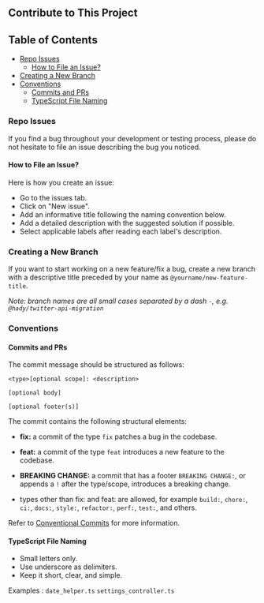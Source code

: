 ## Contribute to This Project

## Table of Contents
+ [Repo Issues](#repo-issues)
    - [How to File an Issue?](#how-to-file-an-issue)
+ [Creating a New Branch](#creating-a-new-branch)
+ [Conventions](#conventions)
    - [Commits and PRs](#commits-and-prs)
    - [TypeScript File Naming](#typescript-file-naming)

### Repo Issues

If you find a bug throughout your development or testing process, please do not hesitate to file an issue describing the bug you noticed.

#### How to File an Issue?

Here is how you create an issue:

- Go to the issues tab.
- Click on "New issue".
- Add an informative title following the naming convention below.
- Add a detailed description with the suggested solution if possible.
- Select applicable labels after reading each label's description.

### Creating a New Branch

If you want to start working on a new feature/fix a bug, create a new branch with a descriptive title preceded by your name as `@yourname/new-feature-title`.

_Note: branch names are all small cases separated by a dash `-`, e.g. `@hady/twitter-api-migration`_

### Conventions

#### Commits and PRs

The commit message should be structured as follows:

```
<type>[optional scope]: <description>

[optional body]

[optional footer(s)]
```

The commit contains the following structural elements:

- **fix:** a commit of the type `fix` patches a bug in the codebase.

- **feat:** a commit of the type `feat` introduces a new feature to the codebase.

- **BREAKING CHANGE:** a commit that has a footer `BREAKING CHANGE:`, or appends a `!` after the type/scope, introduces a breaking change.

- types other than fix: and feat: are allowed, for example `build:`, `chore:`, `ci:`, `docs:`, `style:`, `refactor:`, `perf:`, `test:`, and others.

Refer to [Conventional Commits](https://www.conventionalcommits.org/en/v1.0.0/) for more information.

#### TypeScript File Naming

- Small letters only.
- Use underscore as delimiters.
- Keep it short, clear, and simple.

Examples :
`date_helper.ts`
`settings_controller.ts`